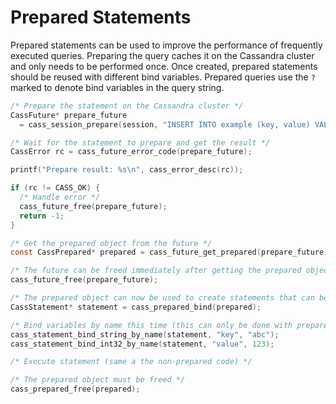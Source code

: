 # Prepared Statements

Prepared statements can be used to improve the performance of frequently executed queries. Preparing the query caches it on the Cassandra cluster and only needs to be performed once. Once created, prepared statements should be reused with different bind variables. Prepared queries use the `?` marked to denote bind variables in the query string.

```c
/* Prepare the statement on the Cassandra cluster */
CassFuture* prepare_future
  = cass_session_prepare(session, "INSERT INTO example (key, value) VALUES (?, ?)");

/* Wait for the statement to prepare and get the result */
CassError rc = cass_future_error_code(prepare_future);

printf("Prepare result: %s\n", cass_error_desc(rc));

if (rc != CASS_OK) {
  /* Handle error */
  cass_future_free(prepare_future);
  return -1;
}

/* Get the prepared object from the future */
const CassPrepared* prepared = cass_future_get_prepared(prepare_future);

/* The future can be freed immediately after getting the prepared object */
cass_future_free(prepare_future);

/* The prepared object can now be used to create statements that can be executed */
CassStatement* statement = cass_prepared_bind(prepared);

/* Bind variables by name this time (this can only be done with prepared statements)*/
cass_statement_bind_string_by_name(statement, "key", "abc");
cass_statement_bind_int32_by_name(statement, "value", 123);

/* Execute statement (same a the non-prepared code) */

/* The prepared object must be freed */
cass_prepared_free(prepared);
```
